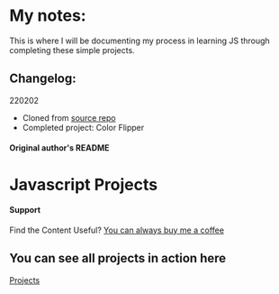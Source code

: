 # My notes:
This is where I will be documenting my process in learning JS through completing these simple projects.
## Changelog:
220202 
- Cloned from [source repo](https://github.com/john-smilga/javascript-basic-projects)
- Completed project: Color Flipper

#### Original author's README
# Javascript Projects

#### Support

Find the Content Useful? [You can always buy me a coffee](https://www.buymeacoffee.com/johnsmilga)

## You can see all projects in action here

[Projects](https://www.vanillajavascriptprojects.com/)

